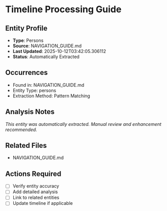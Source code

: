 # Timeline Processing Guide

## Entity Profile
- **Type**: Persons
- **Source**: NAVIGATION_GUIDE.md
- **Last Updated**: 2025-10-12T03:42:05.306112
- **Status**: Automatically Extracted

## Occurrences
- Found in: NAVIGATION_GUIDE.md
- Entity Type: persons
- Extraction Method: Pattern Matching

## Analysis Notes
*This entity was automatically extracted. Manual review and enhancement recommended.*

## Related Files
- NAVIGATION_GUIDE.md

## Actions Required
- [ ] Verify entity accuracy
- [ ] Add detailed analysis
- [ ] Link to related entities
- [ ] Update timeline if applicable
